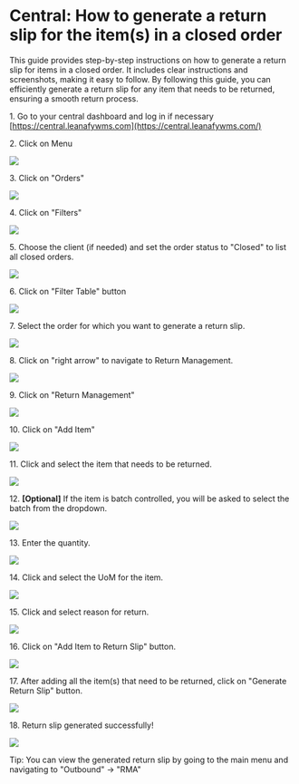# Central: How to generate a return slip for the item(s) in a closed order

This guide provides step-by-step instructions on how to generate a return slip for items in a closed order. It includes clear instructions and screenshots, making it easy to follow. By following this guide, you can efficiently generate a return slip for any item that needs to be returned, ensuring a smooth return process.

1\. Go to your central dashboard and log in if necessary [https://central.leanafywms.com](https://central.leanafywms.com/)


2\. Click on Menu

![](https://ajeuwbhvhr.cloudimg.io/colony-recorder.s3.amazonaws.com/files/2023-09-20/cb35c020-77b7-44bf-93f5-62a3c4fe72a6/ascreenshot.jpeg?tl_px=0,0&br_px=1719,961&force_format=png&width=1120.0&wat=1&wat_opacity=0.7&wat_gravity=northwest&wat_url=https://colony-recorder.s3.us-west-1.amazonaws.com/images/watermarks/FB923C_standard.png&wat_pad=60,48)


3\. Click on "Orders"

![](https://ajeuwbhvhr.cloudimg.io/colony-recorder.s3.amazonaws.com/files/2023-09-20/8e439937-7024-47fe-87e7-257da567e481/ascreenshot.jpeg?tl_px=0,644&br_px=1719,1606&force_format=png&width=1120.0&wat=1&wat_opacity=0.7&wat_gravity=northwest&wat_url=https://colony-recorder.s3.us-west-1.amazonaws.com/images/watermarks/FB923C_standard.png&wat_pad=177,300)


4\. Click on "Filters"

![](https://ajeuwbhvhr.cloudimg.io/colony-recorder.s3.amazonaws.com/files/2023-09-20/2fbe147e-46f7-451d-ac4d-2fdc04507631/ascreenshot.jpeg?tl_px=1220,0&br_px=2940,961&force_format=png&width=1120.0&wat=1&wat_opacity=0.7&wat_gravity=northwest&wat_url=https://colony-recorder.s3.us-west-1.amazonaws.com/images/watermarks/FB923C_standard.png&wat_pad=593,172)


5\. Choose the client (if needed) and set the order status to "Closed" to list all closed orders.

![](https://ajeuwbhvhr.cloudimg.io/colony-recorder.s3.amazonaws.com/files/2023-09-20/df4caf9a-6fc4-43b4-9cb1-903c606cbfaf/ascreenshot.jpeg?tl_px=0,0&br_px=2940,1606&force_format=png&width=1120.0&wat=1&wat_opacity=0.7&wat_gravity=northwest&wat_url=https://colony-recorder.s3.us-west-1.amazonaws.com/images/watermarks/FB923C_standard.png&wat_pad=896,164)


6\. Click on "Filter Table" button

![](https://ajeuwbhvhr.cloudimg.io/colony-recorder.s3.amazonaws.com/files/2023-09-20/618aee54-3b41-4db4-a26c-2f188b43b69b/user_cropped_screenshot.jpeg?tl_px=646,324&br_px=2940,1606&force_format=png&width=1120.0&wat=1&wat_opacity=0.7&wat_gravity=northwest&wat_url=https://colony-recorder.s3.us-west-1.amazonaws.com/images/watermarks/FB923C_standard.png&wat_pad=872,550)


7\. Select the order for which you want to generate a return slip.

![](https://ajeuwbhvhr.cloudimg.io/colony-recorder.s3.amazonaws.com/files/2023-09-20/fd2d2ce9-9c8c-4f5a-a155-0b8bac6dbcd1/ascreenshot.jpeg?tl_px=0,0&br_px=2940,1606&force_format=png&width=1120.0&wat=1&wat_opacity=0.7&wat_gravity=northwest&wat_url=https://colony-recorder.s3.us-west-1.amazonaws.com/images/watermarks/FB923C_standard.png&wat_pad=515,171)


8\. Click on "right arrow" to navigate to Return Management.

![](https://ajeuwbhvhr.cloudimg.io/colony-recorder.s3.amazonaws.com/files/2023-09-20/39b95711-98a0-4f05-bec6-1ea718aa81fc/ascreenshot.jpeg?tl_px=161,0&br_px=2454,1281&force_format=png&width=1120.0&wat=1&wat_opacity=0.7&wat_gravity=northwest&wat_url=https://colony-recorder.s3.us-west-1.amazonaws.com/images/watermarks/FB923C_standard.png&wat_pad=524,201)


9\. Click on "Return Management"

![](https://ajeuwbhvhr.cloudimg.io/colony-recorder.s3.amazonaws.com/files/2023-09-20/92ecc598-c040-4381-a921-de3f721e3db4/ascreenshot.jpeg?tl_px=294,0&br_px=2013,961&force_format=png&width=1120.0&wat=1&wat_opacity=0.7&wat_gravity=northwest&wat_url=https://colony-recorder.s3.us-west-1.amazonaws.com/images/watermarks/FB923C_standard.png&wat_pad=524,275)


10\. Click on "Add Item"

![](https://ajeuwbhvhr.cloudimg.io/colony-recorder.s3.amazonaws.com/files/2023-09-20/e0fd588b-1e2d-42ed-8434-6b26975ac267/ascreenshot.jpeg?tl_px=0,0&br_px=2940,1606&force_format=png&width=1120.0&wat=1&wat_opacity=0.7&wat_gravity=northwest&wat_url=https://colony-recorder.s3.us-west-1.amazonaws.com/images/watermarks/FB923C_standard.png&wat_pad=460,200)


11\. Click and select the item that needs to be returned.

![](https://ajeuwbhvhr.cloudimg.io/colony-recorder.s3.amazonaws.com/files/2023-09-20/757524f6-8c10-4e60-8561-c4f109a5f874/ascreenshot.jpeg?tl_px=0,0&br_px=2940,1606&force_format=png&width=1120.0&wat=1&wat_opacity=0.7&wat_gravity=northwest&wat_url=https://colony-recorder.s3.us-west-1.amazonaws.com/images/watermarks/FB923C_standard.png&wat_pad=635,279)


12\. **\[Optional\]** If the item is batch controlled, you will be asked to select the batch from the dropdown.

![](https://ajeuwbhvhr.cloudimg.io/colony-recorder.s3.amazonaws.com/files/2023-09-20/821bdd0f-5ab6-4d28-869f-370987be5fd3/ascreenshot.jpeg?tl_px=924,169&br_px=2644,1130&force_format=png&width=1120.0&wat=1&wat_opacity=0.7&wat_gravity=northwest&wat_url=https://colony-recorder.s3.us-west-1.amazonaws.com/images/watermarks/FB923C_standard.png&wat_pad=524,276)


13\. Enter the quantity.

![](https://ajeuwbhvhr.cloudimg.io/colony-recorder.s3.amazonaws.com/files/2023-09-20/b4563d0b-b490-4852-9d94-b6f8913f6fd6/ascreenshot.jpeg?tl_px=577,207&br_px=2870,1488&force_format=png&width=1120.0&wat=1&wat_opacity=0.7&wat_gravity=northwest&wat_url=https://colony-recorder.s3.us-west-1.amazonaws.com/images/watermarks/FB923C_standard.png&wat_pad=523,277)


14\. Click and select the UoM for the item.

![](https://ajeuwbhvhr.cloudimg.io/colony-recorder.s3.amazonaws.com/files/2023-09-20/d645e6f8-1ad2-4a44-9c87-4f0a40823046/ascreenshot.jpeg?tl_px=507,324&br_px=2800,1606&force_format=png&width=1120.0&wat=1&wat_opacity=0.7&wat_gravity=northwest&wat_url=https://colony-recorder.s3.us-west-1.amazonaws.com/images/watermarks/FB923C_standard.png&wat_pad=524,344)


15\. Click and select reason for return.

![](https://ajeuwbhvhr.cloudimg.io/colony-recorder.s3.amazonaws.com/files/2023-09-20/1466c1ea-1fb9-440a-b85b-28fcbba165b2/ascreenshot.jpeg?tl_px=878,644&br_px=2598,1606&force_format=png&width=1120.0&wat=1&wat_opacity=0.7&wat_gravity=northwest&wat_url=https://colony-recorder.s3.us-west-1.amazonaws.com/images/watermarks/FB923C_standard.png&wat_pad=524,377)


16\. Click on "Add Item to Return Slip" button.

![](https://ajeuwbhvhr.cloudimg.io/colony-recorder.s3.amazonaws.com/files/2023-09-20/c3343fc5-c355-46bf-ab7b-ffdbbe960a07/ascreenshot.jpeg?tl_px=882,644&br_px=2602,1606&force_format=png&width=1120.0&wat=1&wat_opacity=0.7&wat_gravity=northwest&wat_url=https://colony-recorder.s3.us-west-1.amazonaws.com/images/watermarks/FB923C_standard.png&wat_pad=523,506)


17\. After adding all the item(s) that need to be returned, click on "Generate Return Slip" button.

![](https://ajeuwbhvhr.cloudimg.io/colony-recorder.s3.amazonaws.com/files/2023-09-20/beedda6e-f8c4-43f1-8c1a-3f0fe5e3eb77/ascreenshot.jpeg?tl_px=17,324&br_px=2310,1606&force_format=png&width=1120.0&wat=1&wat_opacity=0.7&wat_gravity=northwest&wat_url=https://colony-recorder.s3.us-west-1.amazonaws.com/images/watermarks/FB923C_standard.png&wat_pad=524,511)


18\. Return slip generated successfully!

![](https://ajeuwbhvhr.cloudimg.io/colony-recorder.s3.amazonaws.com/files/2023-09-20/e64a6480-76b8-49b1-9e0b-6453712425a6/user_cropped_screenshot.jpeg?tl_px=1220,0&br_px=2940,961&force_format=png&width=1120.0&wat=1&wat_opacity=0.7&wat_gravity=northwest&wat_url=https://colony-recorder.s3.us-west-1.amazonaws.com/images/watermarks/FB923C_standard.png&wat_pad=1017,34)


Tip: You can view the generated return slip by going to the main menu and navigating to "Outbound" -&gt; "RMA"